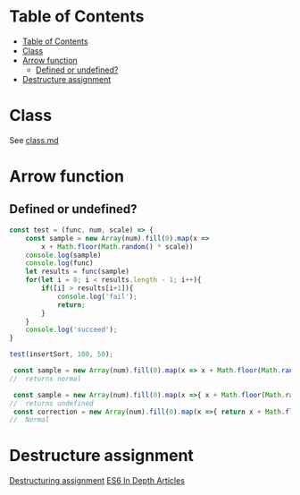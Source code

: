 # Table of Contents
- [Table of Contents](#table-of-contents)
- [Class](#class)
- [Arrow function](#arrow-function)
  - [Defined or undefined?](#defined-or-undefined)
- [Destructure assignment](#destructure-assignment)

# Class
See [class.md](./class.md)
# Arrow function
## Defined or undefined?
```javascript
const test = (func, num, scale) => {
    const sample = new Array(num).fill(0).map(x => 
        x + Math.floor(Math.random() * scale))
    console.log(sample)
    console.log(func)
    let results = func(sample)
    for(let i = 0; i < results.length - 1; i++){
        if([i] > results[i+1]){
            console.log('fail');
            return;
        }
    }
    console.log('succeed');
}

test(insertSort, 100, 50);
```

```javascript
 const sample = new Array(num).fill(0).map(x => x + Math.floor(Math.random() * scale))
//  returns normal
```        

```javascript
 const sample = new Array(num).fill(0).map(x =>{ x + Math.floor(Math.random() * scale)})
//  returns undefined
 const correction = new Array(num).fill(0).map(x =>{ return x + Math.floor(Math.random() * scale)})
//  Normal
```

# Destructure assignment
[Destructuring assignment](https://developer.mozilla.org/en-US/docs/Web/JavaScript/Reference/Operators/Destructuring_assignment)
[ES6 In Depth Articles](https://hacks.mozilla.org/category/es6-in-depth/)